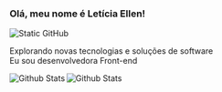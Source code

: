 
### Olá, meu nome é Letícia Ellen!

<img src="https://img.shields.io/static/v1?label=Overview&message=Letícia Ellen&color=F0F8FF&style=for-the-badge&logo=GitHub" alt="Static GitHub">

<p>Explorando novas tecnologias e soluções de software<br/> Eu sou desenvolvedora Front-end</p>

<tr>
    <td>
      <img
        align="left"
        src="https://github-readme-stats.vercel.app/api?username=leticia-ellen&theme=dark&hide_border=false&include_all_commits=true"
        alt="Github Stats"
      />
    </td>
    <td>
      <img
        align="left"
        src="https://github-readme-stats.vercel.app/api/top-langs/?username=leticia-ellen&theme=dark&hide_border=false&include_all_commits=true&count_private=true&layout=compact"
        alt="Github Stats"
      />
    </td>
</tr>

    
